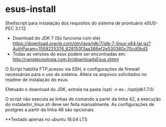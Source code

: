 # esus-install

Shellscript para instalação dos requisitos do sistema de prontuário eSUS-PEC 3.1.12

- Download do JDK 7 (Só funciona com ele) https://download.oracle.com/otn/java/jdk/7/jdk-7-linux-x64.tar.gz?AuthParam=1559225376_628153f3aa386ef2e530360c70cd0bd3
- Todas as versões do esus podem ser encontradas em: http://rangtecnologia.com.br/downloadsEsus.xhtml

O Script habilita FTP,acesso via SSH, e configurações de firewall necessárias para o uso do sistema.
Altera os arquivos solicitados no readme de instalação do esus.

Efetuado o download do JDK, extraia na pasta /opt/ -> ex.: /opt/jdk1.7.0/

O script não executa as linhas de comando a partir da linha 42, a execução do instalador_linux.sh deve ser feita manualmente.
As configurações de postgres a partir da linha 48 são opcionais.

**Testado apenas no ubuntu 18.04 LTS